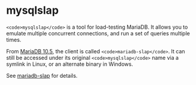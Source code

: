 
# mysqlslap

`<code>mysqlslap</code>` is a tool for load-testing MariaDB. It allows you to emulate multiple concurrent connections, and run a set of queries multiple times.


From [MariaDB 10.5](../../../release-notes/mariadb-community-server/what-is-mariadb-105.md), the client is called `<code>mariadb-slap</code>`. It can still be accessed under its original `<code>mysqlslap</code>` name via a symlink in Linux, or an alternate binary in Windows.


See [mariadb-slap](../mariadb-slap.md) for details.

